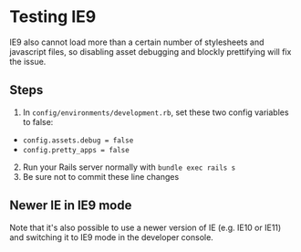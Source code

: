 # Testing IE9

IE9 also cannot load more than a certain number of stylesheets and javascript files, so disabling asset debugging and blockly prettifying will fix the issue.

## Steps

1. In `config/environments/development.rb`, set these two config variables to false:
  * `config.assets.debug = false`
  * `config.pretty_apps = false`
2. Run your Rails server normally with `bundle exec rails s`
3. Be sure not to commit these line changes

## Newer IE in IE9 mode

Note that it's also possible to use a newer version of IE (e.g. IE10 or IE11) and switching it to IE9 mode in the developer console.

